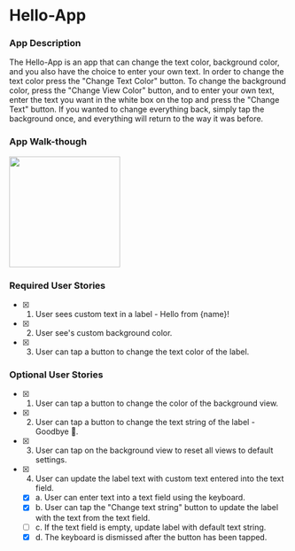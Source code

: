 # Hello-App

### App Description
The Hello-App is an app that can change the text color, background color, and you also have the choice to enter your own text. In order to change the text color press the "Change Text Color" button. To change the background color, press the "Change View Color" button, and to enter your own text, enter the text you want in the white box on the top and press the "Change Text" button. If you wanted to change everything back, simply tap the background once, and everything will return to the way it was before.

### App Walk-though
<img src="http://recordit.co/rOaQONmAhH" width=200><br>


### Required User Stories
- [X] 1. User sees custom text in a label - Hello from {name}!
- [X] 2. User see's custom background color.
- [X] 3. User can tap a button to change the text color of the label.

### Optional User Stories
- [X] 1. User can tap a button to change the color of the background view.
- [X] 2. User can tap a button to change the text string of the label - Goodbye 👋.
- [X] 3. User can tap on the background view to reset all views to default settings.
- [X] 4. User can update the label text with custom text entered into the text field.
   - [X] a. User can enter text into a text field using the keyboard.
   - [X] b. User can tap the "Change text string" button to update the label with the text from the text field.
   - [ ] c. If the text field is empty, update label with default text string.
   - [X] d. The keyboard is dismissed after the button has been tapped.
